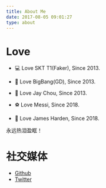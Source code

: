 ```yaml
---
title: About Me
date: 2017-08-05 09:01:27
type: about
---
```


# Love

- 💻 Love SKT T1(Faker), Since 2013.
- 🎤 Love BigBang(GD), Since 2013.
- 🎤 Love Jay Chou, Since 2013.

- ⚽️ Love Messi, Since 2018.
- 🏀 Love James Harden, Since 2018.

永远热泪盈眶！

# 社交媒体

- [Github](https://github.com/moonlitusun)
- [Twitter](https://twitter.com/rocsun96)
